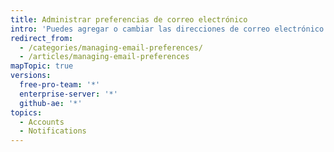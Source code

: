 ```yaml
---
title: Administrar preferencias de correo electrónico
intro: 'Puedes agregar o cambiar las direcciones de correo electrónico asociadas con tu cuenta {% data variables.product.product_name %}. También puedes administrar correos electrónicos que recibes de {% data variables.product.product_name %}.'
redirect_from:
  - /categories/managing-email-preferences/
  - /articles/managing-email-preferences
mapTopic: true
versions:
  free-pro-team: '*'
  enterprise-server: '*'
  github-ae: '*'
topics:
  - Accounts
  - Notifications
---
```



